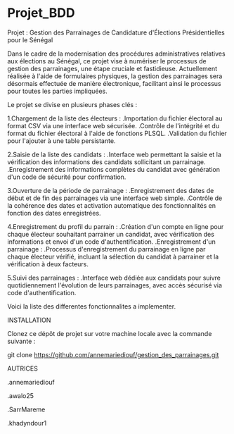 # Projet_BDD
Projet : Gestion des Parrainages de Candidature d'Élections Présidentielles pour le Sénégal

Dans le cadre de la modernisation des procédures administratives relatives aux élections au Sénégal, ce projet vise à numériser le processus de gestion des parrainages, une étape cruciale et fastidieuse. Actuellement réalisée à l'aide de formulaires physiques, la gestion des parrainages sera désormais effectuée de manière électronique, facilitant ainsi le processus pour toutes les parties impliquées.

Le projet se divise en plusieurs phases clés :

1.Chargement de la liste des électeurs : .Importation du fichier électoral au format CSV via une interface web sécurisée. .Contrôle de l'intégrité et du format du fichier électoral à l'aide de fonctions PLSQL. .Validation du fichier pour l'ajouter à une table persistante.

2.Saisie de la liste des candidats : .Interface web permettant la saisie et la vérification des informations des candidats sollicitant un parrainage. .Enregistrement des informations complètes du candidat avec génération d'un code de sécurité pour confirmation.

3.Ouverture de la période de parrainage : .Enregistrement des dates de début et de fin des parrainages via une interface web simple. .Contrôle de la cohérence des dates et activation automatique des fonctionnalités en fonction des dates enregistrées.

4.Enregistrement du profil du parrain : .Création d'un compte en ligne pour chaque électeur souhaitant parrainer un candidat, avec vérification des informations et envoi d'un code d'authentification. .Enregistrement d'un parrainage : .Processus d'enregistrement du parrainage en ligne par chaque électeur vérifié, incluant la sélection du candidat à parrainer et la vérification à deux facteurs.

5.Suivi des parrainages : .Interface web dédiée aux candidats pour suivre quotidiennement l'évolution de leurs parrainages, avec accès sécurisé via code d'authentification.

Voici la liste des differentes fonctionnalites a implementer.

INSTALLATION

Clonez ce dépôt de projet sur votre machine locale avec la commande suivante :

git clone https://github.com/annemariediouf/gestion_des_parrainages.git

AUTRICES

.annemariediouf

.awalo25

.SarrMareme

.khadyndour1



